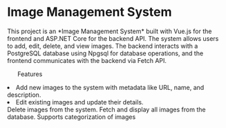 <h1>Image Management System</h1>
This project is an *Image Management System* built with Vue.js for the frontend and ASP.NET Core for the backend API. The system allows users to add, edit, delete, and view images. The backend interacts with a PostgreSQL database using Npgsql for database operations, and the frontend communicates with the backend via Fetch API.

<ul>Features</ul>
<li>Add new images to the system with metadata like URL, name, and description.</li>
<li>Edit existing images and update their details.</li>
Delete images from the system.
Fetch and display all images from the database.
Supports categorization of images
